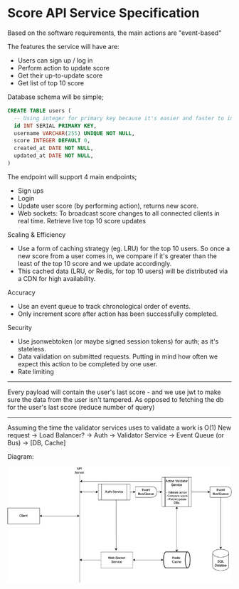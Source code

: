 # Score API Service Specification

Based on the software requirements, the main actions are "event-based"

The features the service will have are:

- Users can sign up / log in
- Perform action to update score
- Get their up-to-update score
- Get list of top 10 score

Database schema will be simple;

```sql
CREATE TABLE users (
  -- Using integer for primary key because it's easier and faster to index, and sort.
  id INT SERIAL PRIMARY KEY,
  username VARCHAR(255) UNIQUE NOT NULL,
  score INTEGER DEFAULT 0,
  created_at DATE NOT NULL,
  updated_at DATE NOT NULL,
)
```

The endpoint will support 4 main endpoints;

- Sign ups
- Login
- Update user score (by performing action), returns new score.
- Web sockets: To broadcast score changes to all connected clients in real time. Retrieve live top 10 score updates

Scaling & Efficiency

- Use a form of caching strategy (eg. LRU) for the top 10 users. So once a new score from a user comes in, we compare if it's greater than the least of the top 10 score and we update accordingly.
- This cached data (LRU, or Redis, for top 10 users) will be distributed via a CDN for high availability.

Accuracy

- Use an event queue to track chronological order of events.
- Only increment score after action has been successfully completed.

Security

- Use jsonwebtoken (or maybe signed session tokens) for auth; as it's stateless.
- Data validation on submitted requests. Putting in mind how often we expect this action to be completed by one user.
- Rate limiting

---

Every payload will contain the user's last score - and we use jwt to make sure the data from the user isn't tampered. As opposed to fetching the db for the user's last score (reduce number of query)

---

Assuming the time the validator services uses to validate a work is O(1)
New request -> Load Balancer? -> Auth -> Validator Service -> Event Queue (or Bus) -> [DB, Cache]

Diagram:


![system design diagram](99Tech_problem6.drawio.png)
